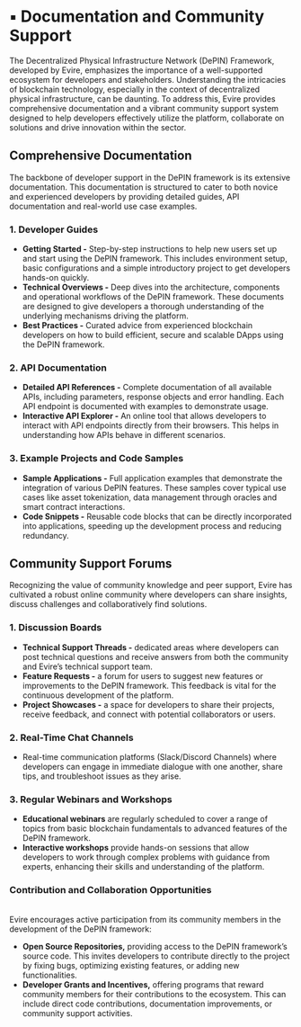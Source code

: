 # ▪️ Documentation and Community Support

The Decentralized Physical Infrastructure Network (DePIN) Framework, developed by Evire, emphasizes the importance of a well-supported ecosystem for developers and stakeholders. Understanding the intricacies of blockchain technology, especially in the context of decentralized physical infrastructure, can be daunting. To address this, Evire provides comprehensive documentation and a vibrant community support system designed to help developers effectively utilize the platform, collaborate on solutions and drive innovation within the sector.

## **Comprehensive Documentation**

The backbone of developer support in the DePIN framework is its extensive documentation. This documentation is structured to cater to both novice and experienced developers by providing detailed guides, API documentation and real-world use case examples.

### **1. Developer Guides**

* **Getting Started -**  Step-by-step instructions to help new users set up and start using the DePIN framework. This includes environment setup, basic configurations and a simple introductory project to get developers hands-on quickly.
* **Technical Overviews -**  Deep dives into the architecture, components and operational workflows of the DePIN framework. These documents are designed to give developers a thorough understanding of the underlying mechanisms driving the platform.
* **Best Practices -**  Curated advice from experienced blockchain developers on how to build efficient, secure and scalable DApps using the DePIN framework.

### **2. API Documentation**

* **Detailed API References -** Complete documentation of all available APIs, including parameters, response objects and error handling. Each API endpoint is documented with examples to demonstrate usage.
* **Interactive API Explorer -** An online tool that allows developers to interact with API endpoints directly from their browsers. This helps in understanding how APIs behave in different scenarios.

### **3. Example Projects and Code Samples**

* **Sample Applications -** Full application examples that demonstrate the integration of various DePIN features. These samples cover typical use cases like asset tokenization, data management through oracles and smart contract interactions.
* **Code Snippets -** Reusable code blocks that can be directly incorporated into applications, speeding up the development process and reducing redundancy.

## **Community Support Forums**

Recognizing the value of community knowledge and peer support, Evire has cultivated a robust online community where developers can share insights, discuss challenges and collaboratively find solutions.

### **1. Discussion Boards**

* **Technical Support Threads -** dedicated areas where developers can post technical questions and receive answers from both the community and Evire’s technical support team.
* **Feature Requests -** a forum for users to suggest new features or improvements to the DePIN framework. This feedback is vital for the continuous development of the platform.
* **Project Showcases -** a space for developers to share their projects, receive feedback, and connect with potential collaborators or users.

### **2. Real-Time Chat Channels**

* Real-time communication platforms (Slack/Discord Channels) where developers can engage in immediate dialogue with one another, share tips, and troubleshoot issues as they arise.

### **3. Regular Webinars and Workshops**

* **Educational webinars** are regularly scheduled to cover a range of topics from basic blockchain fundamentals to advanced features of the DePIN framework.
* **Interactive workshops** provide hands-on sessions that allow developers to work through complex problems with guidance from experts, enhancing their skills and understanding of the platform.

### Contribution and Collaboration Opportunities

\
Evire encourages active participation from its community members in the development of the DePIN framework:

* **Open Source Repositories,** providing access to the DePIN framework’s source code. This invites developers to contribute directly to the project by fixing bugs, optimizing existing features, or adding new functionalities.
* **Developer Grants and Incentives,** offering programs that reward community members for their contributions to the ecosystem. This can include direct code contributions, documentation improvements, or community support activities.
